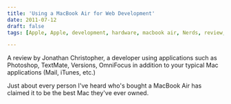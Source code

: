 ```yaml
---
title: 'Using a MacBook Air for Web Development'
date: 2011-07-12
draft: false
tags: [Apple, Apple, development, hardware, macbook air, Nerds, review, ssd, Technology]

---
```


A review by Jonathan Christopher, a developer using applications such as Photoshop, TextMate, Versions, OmniFocus in addition to your typical Mac applications (Mail, iTunes, etc.)  
  
Just about every person I've heard who's bought a MacBook Air has claimed it to be the best Mac they've ever owned.